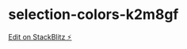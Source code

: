 # selection-colors-k2m8gf

[Edit on StackBlitz ⚡️](https://stackblitz.com/edit/selection-colors-k2m8gf)